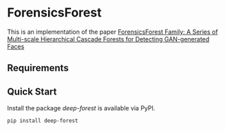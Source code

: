 # ForensicsForest

This is an implementation of the paper [ForensicsForest Family: A Series of Multi-scale Hierarchical Cascade Forests for Detecting GAN-generated Faces](https://ieeexplore.ieee.org/abstract/document/10219895)

## **Requirements**

## **Quick Start**

Install the package *deep-forest* is available via PyPI.

`pip install deep-forest`
